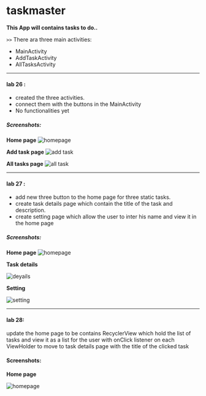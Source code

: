 # taskmaster

**This App will contains tasks to do..** 

`>>` There ara three main activities:

* MainActivity
* AddTaskActivity
* AllTasksActivity

---

#### lab 26 :
* created the three activities.
* connect them with the buttons in the MainActivity
* No functionalities yet

##### Screenshots:

**Home page**
![homepage](screenshots/homepage.png)

**Add task page**
![add task](screenshots/addTask.png)

**All tasks page**
![all task](screenshots/allTasks.png)

----

#### lab 27 :

* add new three button to the home page for three static tasks.
* create task details page which contain the title of the task and description.
* create setting page which allow the user to inter his name and view it in the home page

##### Screenshots:

**Home page**
![homepage](screenshots/homepage2.png)

**Task details**

![deyails](screenshots/taskdetails.png)

**Setting**

![setting](screenshots/setting.png)

------


#### lab 28:

update the home page to be contains RecyclerView which hold the list of tasks and view it as a list for the user with  onClick listener on each ViewHolder to move to task details page with the title of the clicked task

#### Screenshots:

**Home page**

![homepage](screenshots/homepage3.png)